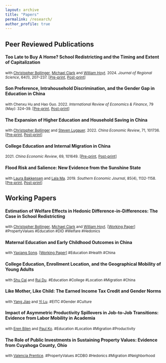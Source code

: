 ```yaml
---
layout: archive
title: "Papers"
permalink: /research/
author_profile: true
---
```


<h2>Peer Reviewed Publications</h2>

<h4 class="custom-title">Too Late to Buy A Home? School Redistricting and the Timing and Extent of Capitalization</h4>
<div class="custom-details">
  <small>with <a href="http://christopherbollinger.com/">Christopher Bollinger</a>, <a href="http://gatton.uky.edu/faculty-research/faculty/clark-michael">Michael Clark</a> and <a href="http://gattonweb.uky.edu/Faculty/hoytw/">William Hoyt</a>. 2024. <i class="custom-journal">Journal of Regional Science</i>, 64(1), 207–237. [<a href="/files/paper/manuscript_schoolboundaries.pdf" target="_new">Pre-print</a>, <a href="https://doi.org/10.1111/jors.12672" target="_new">Post-print</a>]</small>
</div>
<h4 class="custom-title">Son Preference, Intrahousehold Discrimination, and the Gender Gap in Education in China</h4>
<div class="custom-details">
  <small>with Chenxu Hu and Hao Guo. 2022. <i class="custom-journal">International Review of Economics & Finance</i>, 79 (May): 324–39. [<a href="/files/paper/manuscript_gender_gap.pdf" target="_new">Pre-print</a>, <a href="https://doi.org/10.1016/j.iref.2022.02.007" target="_new">Post-print</a>]</small>
</div>

<h4 class="custom-title">The Expansion of Higher Education and Household Saving in China</h4>
<div class="custom-details">
  <small>with <a href="http://christopherbollinger.com/">Christopher Bollinger</a> and <a href="http://www.uky.edu/~slu239/">Steven Lugauer</a>. 2022. <i class="custom-journal">China Economic Review</i>, 71, 101736. [<a href="/files/paper/manuscript_china_saving.pdf" target="_new">Pre-print</a>, <a href="https://doi.org/10.1016/j.chieco.2021.101736" target="_new">Post-print</a>]</small>
</div>

<h4 class="custom-title">College Education and Internal Migration in China</h4>
<div class="custom-details">
  <small>2021. <i class="custom-journal">China Economic Review</i>, 69, 101649. [<a href="/files/paper/manuscript_migration.pdf" target="_new">Pre-print</a>, <a href="https://doi.org/10.1016/j.chieco.2021.101649" target="_new">Post-print</a>]</small>
</div>

<h4 class="custom-title">Flood Risk and Salience: New Evidence from the Sunshine State</h4>
<div class="custom-details">
  <small>with <a href="http://www.laurabakkensen.com/">Laura Bakkensen</a> and <a href="https://sites.google.com/site/lalaxma/home">Lala Ma</a>. 2019. <i class="custom-journal">Southern Economic Journal</i>, 85(4), 1132-1158. [<a href="/files/paper/bakkensen_ding_ma_sej.pdf" target="_new">Pre-print</a>, <a href="https://doi.org/10.1002/soej.12327" target="_new">Post-print</a>]</small>
</div>

<h2>Working Papers</h2>
<h4 class="custom-title">Estimation of Welfare Effects in Hedonic Difference-in-Differences: The Case in School Redistricting</h4>
<div class="custom-details">
  <small>with <a href="http://christopherbollinger.com/">Christopher Bollinger</a>, <a href="http://gatton.uky.edu/faculty-research/faculty/clark-michael">Michael Clark</a> and <a href="http://gattonweb.uky.edu/Faculty/hoytw/">William Hoyt</a>. [<a href="/files/paper/school_welfare.pdf" target="_new">Working Paper</a>] #PropertyValues #Education #DID #Welfare #Hedonics</small>
</div>

<h4 class="custom-title">Maternal Education and Early Childhood Outcomes in China</h4>
<div class="custom-details">
  <small>with <a href="http://www.yaxiangsong.com/">Yaxiang Song</a>. [<a href="https://papers.ssrn.com/sol3/papers.cfm?abstract_id=4600556" target="_new">Working Paper</a>] #Education #Health #China</small>
</div>

<h4 class="custom-title">College Education, Enrollment Location, and the Geographical Mobility of Young Adults</h4>
<div class="custom-details">
  <small>with <a href="http://www.caishu.org/">Shu Cai</a> and <a href="https://ruidu.weebly.com/">Rui Du</a>. #Education #College #Location #Migration #China</small>
</div>

<h4 class="custom-title">Like Mother, Like Child: The Earned Income Tax Credit and Gender Norms</h4>
<div class="custom-details">
  <small>with <a href="https://sites.google.com/site/yjiaoksu/">Yang Jiao</a> and <a href="http://ylu6.weebly.com/">Yi Lu</a>. #EITC #Gender #Culture</small>
</div>

<h4 class="custom-title">Impact of Asymmetric Productivity Spillovers in Job-to-Job Transitions: Evidence from Labor Mobility in Academia</h4>
<div class="custom-details">
  <small>with <a href="https://ernbilen.github.io/">Eren Bilen</a> and <a href="https://sites.google.com/view/paulko/home">Paul Ko</a>. #Education #Location #Migration #Productivity</small>
</div>

<h4 class="custom-title">The Role of Public Investments in Sustaining Property Values: Evidence from Cuyahoga County, Ohio</h4>
<div class="custom-details">
  <small>with <a href="https://facultyprofile.csuohio.edu/csufacultyprofile/detail.cfm?FacultyID=v_prentice&_ga=2.185438057.1986590728.1704823091-1171140402.1704823091&_gl=1*1hi6q4w*_ga*MTE3MTE0MDQwMi4xNzA0ODIzMDkx*_ga_EEYNYG39GR*MTcwNDgyMzA5MS4xLjEuMTcwNDgyMzgxNi4xMi4wLjA.">Valencia Prentice</a>. #PropertyValues #CDBG #Hedonics #Migration #Neighborhood</small>
</div>